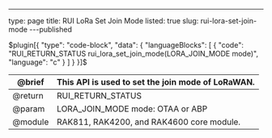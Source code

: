 ---
type: page
title: RUI LoRa Set Join Mode
listed: true
slug: rui-lora-set-join-mode
---published

$plugin[{
    "type": "code-block",
    "data": {
        "languageBlocks": [
            {
                "code": "RUI_RETURN_STATUS rui_lora_set_join_mode(LORA_JOIN_MODE mode)",
                "language": "c"
            }
        ]
    }
}]$

| @brief | This API is used to set the join mode of LoRaWAN. | 
| ---- | ---- | 
| @return | RUI_RETURN_STATUS | 
| @param&nbsp; | LORA_JOIN_MODE mode: OTAA or ABP&nbsp; | 
| @module | RAK811, RAK4200, and RAK4600 core module. | 


